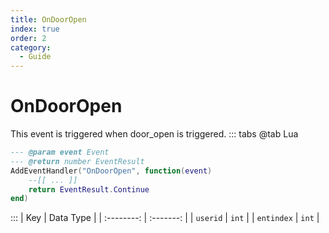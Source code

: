 ```yaml
---
title: OnDoorOpen
index: true
order: 2
category:
  - Guide
---
```


# OnDoorOpen
This event is triggered when door_open is triggered.
::: tabs
@tab Lua
```lua
--- @param event Event
--- @return number EventResult
AddEventHandler("OnDoorOpen", function(event)
    --[[ ... ]]
    return EventResult.Continue
end)
```

:::
|     Key    | Data Type |
| :--------: | :-------: |
|  `userid`  |   `int`   |
| `entindex` |   `int`   |